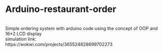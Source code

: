 # Arduino-restaurant-order
<br>
Simple ordering system with arduino code using the concept of OOP and 16*2 LCD display
<br>
simulation link:
<br>
https://wokwi.com/projects/365524828699702273
